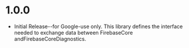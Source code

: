 # 1.0.0
- Initial Release--for Google-use only. This library defines the interface
needed to exchange data between FirebaseCore andFirebaseCoreDiagnostics.